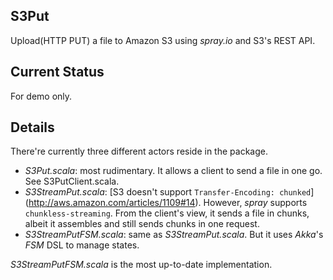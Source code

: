 ## S3Put
Upload(HTTP PUT) a file to Amazon S3 using _spray.io_ and S3's REST API.

## Current Status
For demo only.

## Details
There're currently three different actors reside in the package.

* _S3Put.scala_: most rudimentary. It allows a client to send a file in one go.
See S3PutClient.scala.
* _S3StreamPut.scala_: [S3 doesn't support `Transfer-Encoding: chunked`]
(http://aws.amazon.com/articles/1109#14). However,  _spray_ supports
`chunkless-streaming`. From the client's view, it sends a file in chunks, albeit
it assembles and still sends chunks in one request.
* _S3StreamPutFSM.scala_: same as _S3StreamPut.scala_. But it uses _Akka_'s _FSM_
DSL to manage states.

_S3StreamPutFSM.scala_ is the most up-to-date implementation.


